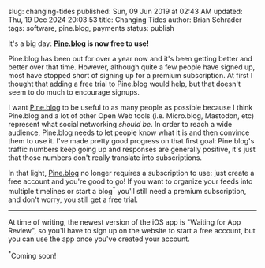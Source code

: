 slug: changing-tides
published: Sun, 09 Jun 2019 at 02:43 AM
updated: Thu, 19 Dec 2024 20:03:53 
title: Changing Tides
author: Brian Schrader
tags: software, pine.blog, payments
status: publish

It's a big day: **[Pine.blog][pine] is now free to use!**

Pine.blog has been out for over a year now and it's been getting better and better over that time. However, although quite a few people have signed up, most have stopped short of signing up for a premium subscription. At first I thought that adding a free trial to Pine.blog would help, but that doesn't seem to do much to encourage signups.

I want [Pine.blog][pine] to be useful to as many people as possible because I think Pine.blog and a lot of other Open Web tools (i.e. Micro.blog, Mastodon, etc) represent what social networking *should be*. In order to reach a wide audience, Pine.blog needs to let people know what it is and then convince them to use it. I've made pretty good progress on that first goal: Pine.blog's traffic numbers keep going up and responses are generally positive, it's just that those numbers don't really translate into subscriptions.

In that light, [Pine.blog][pine] no longer requires a subscription to use: just create a free account and you're good to go! If you want to organize your feeds into multiple timelines or start a blog<sup>*</sup> you'll still need a premium subscription, and don't worry, you still get a free trial.

-----

At time of writing, the newest version of the iOS app is "Waiting for App Review", so you'll have to sign up on the website to start a free account, but you can use the app once you've created your account.


<div class="footnote">
<sup>*</sup>Coming soon!
</div>

[pine]: https://pine.blog/?r=bs
